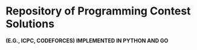 # Repository of Programming Contest Solutions  
**(E.G., ICPC, CODEFORCES) IMPLEMENTED IN PYTHON AND GO**

